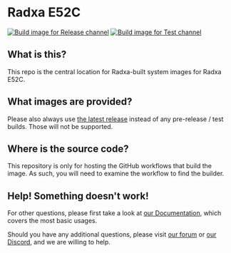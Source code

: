 # Radxa E52C
[![Build image for Release channel](https://github.com/radxa-build/radxa-e52c/actions/workflows/build.yaml/badge.svg)](https://github.com/radxa-build/radxa-e52c/actions/workflows/build.yaml) [![Build image for Test channel](https://github.com/radxa-build/radxa-e52c/actions/workflows/test.yaml/badge.svg)](https://github.com/radxa-build/radxa-e52c/actions/workflows/test.yaml)

## What is this?

This repo is the central location for Radxa-built system images for Radxa E52C.

## What images are provided?

Please also always use [the latest release](https://github.com/radxa-build/radxa-e52c/releases/latest) instead of any pre-release / test builds. Those will not be supported.

## Where is the source code?

This repository is only for hosting the GitHub workflows that build the image. As such, you will need to examine the workflow to find the builder.

## Help! Something doesn't work!

For other questions, please first take a look at [our Documentation](https://docs.radxa.com), which covers the most basic usages.

Should you have any additional questions, please visit [our forum](https://forum.radxa.com/) or [our Discord](https://rock.sh/go), and we are willing to help.
